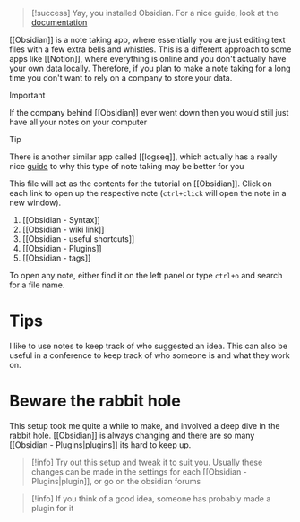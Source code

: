 > [!success] 
>  Yay, you installed Obsidian. For a nice guide, look at the [documentation](https://help.obsidian.md/Obsidian/Index)

[[Obsidian]] is a note taking app, where essentially you are just editing text files with a few extra bells and whistles. This is a different approach to some apps like [[Notion]], where everything is online and you don't actually have your own data locally. Therefore, if you plan to make a note taking for a long time you don't want to rely on a company to store your data.

> [!important] 
> If the company behind [[Obsidian]] ever went down then you would still just have all your notes on your computer

> [!tip] 
> There is another similar app called [[logseq]], which actually has a really nice [guide](https://docs.logseq.com/#/page/start%20here) to why this type of note taking may be better for you


This file will act as the contents for the tutorial on [[Obsidian]]. Click on each link to open up the respective note (`ctrl+click` will open the note in a new window).


1. [[Obsidian - Syntax]]
2. [[Obsidian - wiki link]]
3. [[Obsidian - useful shortcuts]]
4. [[Obsidian - Plugins]]
5. [[Obsidian - tags]]

To open any note, either find it on the left panel or type `ctrl+o` and search for a file name.

# Tips

I like to use notes to keep track of who suggested an idea. This can also be useful in a conference to keep track of who someone is and what they work on.

# Beware the rabbit hole

This setup took me quite a while to make, and involved a deep dive in the rabbit hole. [[Obsidian]] is always changing and there are so many [[Obsidian - Plugins|plugins]] its hard to keep up.

> [!info] 
> Try out this setup and tweak it to suit you. Usually these changes can be made in the settings for each [[Obsidian - Plugins|plugin]], or go on the obsidian forums

> [!info] 
> If you think of a good idea, someone has probably made a plugin for it

